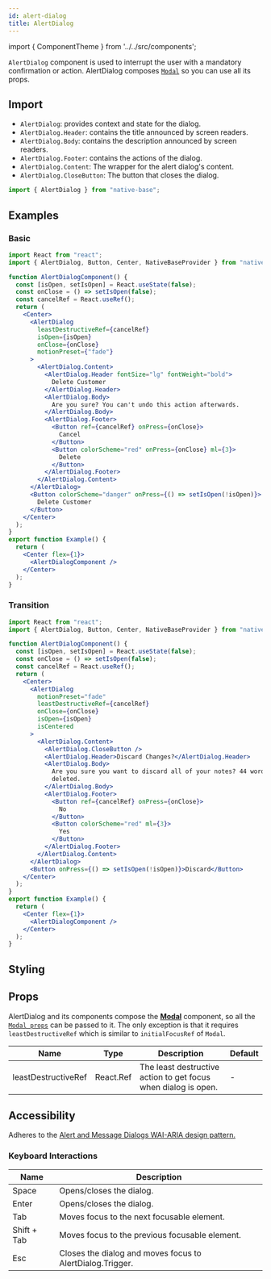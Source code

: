```yaml
---
id: alert-dialog
title: AlertDialog
---
```


import { ComponentTheme } from '../../src/components';

`AlertDialog` component is used to interrupt the user with a mandatory confirmation or action. AlertDialog composes [`Modal`](/modal) so you can use all its props.

## Import

- `AlertDialog`: provides context and state for the dialog.
- `AlertDialog.Header`: contains the title announced by screen readers.
- `AlertDialog.Body`: contains the description announced by screen readers.
- `AlertDialog.Footer`: contains the actions of the dialog.
- `AlertDialog.Content`: The wrapper for the alert dialog's content.
- `AlertDialog.CloseButton`: The button that closes the dialog.

```jsx
import { AlertDialog } from "native-base";
```

## Examples

### Basic

```jsx isLive=true
import React from "react";
import { AlertDialog, Button, Center, NativeBaseProvider } from "native-base";

function AlertDialogComponent() {
  const [isOpen, setIsOpen] = React.useState(false);
  const onClose = () => setIsOpen(false);
  const cancelRef = React.useRef();
  return (
    <Center>
      <AlertDialog
        leastDestructiveRef={cancelRef}
        isOpen={isOpen}
        onClose={onClose}
        motionPreset={"fade"}
      >
        <AlertDialog.Content>
          <AlertDialog.Header fontSize="lg" fontWeight="bold">
            Delete Customer
          </AlertDialog.Header>
          <AlertDialog.Body>
            Are you sure? You can't undo this action afterwards.
          </AlertDialog.Body>
          <AlertDialog.Footer>
            <Button ref={cancelRef} onPress={onClose}>
              Cancel
            </Button>
            <Button colorScheme="red" onPress={onClose} ml={3}>
              Delete
            </Button>
          </AlertDialog.Footer>
        </AlertDialog.Content>
      </AlertDialog>
      <Button colorScheme="danger" onPress={() => setIsOpen(!isOpen)}>
        Delete Customer
      </Button>
    </Center>
  );
}
export function Example() {
  return (
    <Center flex={1}>
      <AlertDialogComponent />
    </Center>
  );
}
```

### Transition

```jsx isLive=true
import React from "react";
import { AlertDialog, Button, Center, NativeBaseProvider } from "native-base";

function AlertDialogComponent() {
  const [isOpen, setIsOpen] = React.useState(false);
  const onClose = () => setIsOpen(false);
  const cancelRef = React.useRef();
  return (
    <Center>
      <AlertDialog
        motionPreset="fade"
        leastDestructiveRef={cancelRef}
        onClose={onClose}
        isOpen={isOpen}
        isCentered
      >
        <AlertDialog.Content>
          <AlertDialog.CloseButton />
          <AlertDialog.Header>Discard Changes?</AlertDialog.Header>
          <AlertDialog.Body>
            Are you sure you want to discard all of your notes? 44 words will be
            deleted.
          </AlertDialog.Body>
          <AlertDialog.Footer>
            <Button ref={cancelRef} onPress={onClose}>
              No
            </Button>
            <Button colorScheme="red" ml={3}>
              Yes
            </Button>
          </AlertDialog.Footer>
        </AlertDialog.Content>
      </AlertDialog>
      <Button onPress={() => setIsOpen(!isOpen)}>Discard</Button>
    </Center>
  );
}
export function Example() {
  return (
    <Center flex={1}>
      <AlertDialogComponent />
    </Center>
  );
}
```

## Styling

<ComponentTheme name="alertDialog" />

## Props

AlertDialog and its components compose the **[Modal](/modal)** component, so all the [`Modal props`](/modal#h2-props) can be passed to it. The only exception is that it requires `leastDestructiveRef` which is similar to `initialFocusRef` of `Modal`.

| Name                | Type      | Description                                                    | Default |
| ------------------- | --------- | -------------------------------------------------------------- | ------- |
| leastDestructiveRef | React.Ref | The least destructive action to get focus when dialog is open. | -       |

## Accessibility

Adheres to the [Alert and Message Dialogs WAI-ARIA design pattern.](https://www.w3.org/TR/wai-aria-practices-1.2/#alertdialog)

### Keyboard Interactions

| Name        | Description                                               |
| ----------- | --------------------------------------------------------- |
| Space       | Opens/closes the dialog.                                  |
| Enter       | Opens/closes the dialog.                                  |
| Tab         | Moves focus to the next focusable element.                |
| Shift + Tab | Moves focus to the previous focusable element.            |
| Esc         | Closes the dialog and moves focus to AlertDialog.Trigger. |
